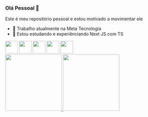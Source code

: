 ### Olá Pessoal 👋

Este é meu repositório pessoal e estou motivado a movimentar ele

- 🔭 Trabalho atualmente na Meta Tecnologia
- 🌱 Estou estudando e experiênciando Next JS com TS


<div styles={{display:"flex" }}>
<img src="https://cdn.jsdelivr.net/gh/devicons/devicon/icons/git/git-original.svg" width="40" height="40"/>

<img src="https://cdn.jsdelivr.net/gh/devicons/devicon/icons/react/react-original.svg"  width="40" height="40" />

<img src="https://cdn.jsdelivr.net/gh/devicons/devicon/icons/typescript/typescript-original.svg"  width="40" height="40" />

<img src="https://cdn.jsdelivr.net/gh/devicons/devicon/icons/javascript/javascript-original.svg" width="40" height="40" />


<img src="https://cdn.jsdelivr.net/gh/devicons/devicon/icons/jest/jest-plain.svg" width="40" height="40"  />
</div>
<div>
<a href="https://github.com/williambarrilli">
<img height="180em" src="https://github-readme-stats.vercel.app/api/top-langs/?username=williambarrilli&layout=compact&langs_count=7&theme=dracula"/>
<img height="180em" src="https://github-readme-stats.vercel.app/api?username=williambarrilli&show_icons=true&theme=dracula&include_all_commits=true&count_private=true"/>
</div>
